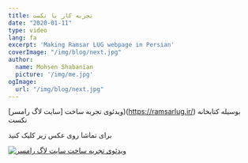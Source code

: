 ```yaml
---
title: تجربه کار با نکست
date: "2020-01-11"
type: video
lang: fa
excerpt: 'Making Ramsar LUG webpage in Persian'
coverImage: "/img/blog/next.jpg"
author:
  name: Mohsen Shabanian
  picture: '/img/me.jpg'
ogImage:
  url: "/img/blog/next.jpg"
---
```


ویدئوی تجربه ساخت [سایت لاگ رامسر])(https://ramsarlug.ir/) بوسیله کتابخانه نکست

برای تماشا روی عکس زیر کلیک کنید

[![ویدئوی تجربه ساخت سایت لاگ رامسر](http://img.youtube.com/vi/JcW1X-26i-o/0.jpg)](http://www.youtube.com/watch?v=JcW1X-26i-o "ویدئوی تجربه ساخت سایت لاگ رامسر")
